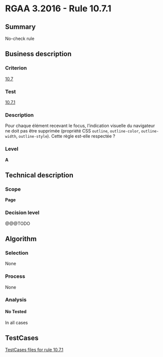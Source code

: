 # RGAA 3.2016 - Rule 10.7.1

## Summary
No-check rule


## Business description

### Criterion
[10.7](http://references.modernisation.gouv.fr/rgaa-accessibilite/criteres.html#crit-10-7)

### Test
[10.7.1](http://references.modernisation.gouv.fr/rgaa-accessibilite/criteres.html#test-10-7-1)

### Description
<div lang="fr">Pour chaque &#xE9;l&#xE9;ment recevant le focus, l&#x2019;indication visuelle du navigateur ne doit pas &#xEA;tre supprim&#xE9;e (propri&#xE9;t&#xE9; CSS <code lang="en">outline</code>, <code lang="en">outline-color</code>, <code lang="en">outline-width</code>, <code lang="en">outline-style</code>). Cette r&#xE8;gle est-elle respect&#xE9;e&nbsp;?</div>

### Level
**A**


## Technical description

### Scope
**Page**

### Decision level
@@@TODO


## Algorithm

### Selection
None

### Process
None

### Analysis

#### No Tested
In all cases


##  TestCases

[TestCases files for rule 10.7.1](https://github.com/Asqatasun/Asqatasun/tree/RGAA_3.2016/rules/rules-rgaa3.2016/src/test/resources/testcases/rgaa32016/Rgaa32016Rule100701/)


